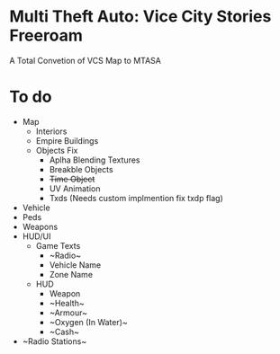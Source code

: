 # Multi Theft Auto: Vice City Stories Freeroam 
A Total Convetion of VCS Map to MTASA
# To do
* Map
  * Interiors
  * Empire Buildings
  * Objects Fix
    * Aplha Blending Textures
    * Breakble Objects
    * ~~Time Object~~
    * UV Animation
    * Txds (Needs custom implmention fix txdp flag)
* Vehicle
* Peds
* Weapons
* HUD/UI
  * Game Texts
    * ~Radio~
    * Vehicle Name
    * Zone Name
  * HUD
    * Weapon
    * ~Health~ 
    * ~Armour~
    * ~Oxygen (In Water)~
    * ~Cash~
* ~Radio Stations~
